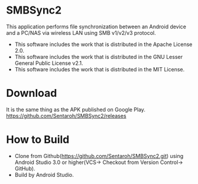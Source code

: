 # SMBSync2

This application performs file synchronization between an Android device and a PC/NAS via wireless LAN using SMB v1/v2/v3 protocol.

- This software includes the work that is distributed in the Apache License 2.0.
- This software includes the work that is distributed in the GNU Lesser General Public License v2.1.
- This software includes the work that is distributed in the MIT License.

# Download

It is the same thing as the APK published on Google Play.  
https://github.com/Sentaroh/SMBSync2/releases

# How to Build

- Clone from Github(https://github.com/Sentaroh/SMBSync2.git) using Android Studio 3.0 or higher(VCS-> Checkout from Version Control-> GitHub).
- Build by Android Studio.